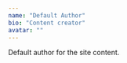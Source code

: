 ```yaml
---
name: "Default Author"
bio: "Content creator"
avatar: ""
---
```


Default author for the site content.
